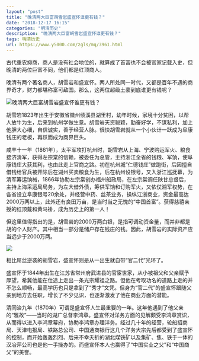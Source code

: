 ```yaml
---
layout: "post"
title: "晚清两大巨富胡雪岩盛宣怀谁更有钱？"
date: "2018-12-17 16:15"
categories: "明清历史"
description: "晚清两大巨富胡雪岩盛宣怀谁更有钱？"
tags: 明清历史
url: https://www.y5000.com/zgls/mq/3961.html
---
```






古代重农抑商，商人是没有社会地位的，就算成了首富也不会被官家记载入史，但晚清的两位巨富不同，他们都是红顶商人。

晚清有两个著名商人，胡雪岩和盛宣怀。两人所处同一时代，又都是百年不遇的商界奇才，财力都堪称富可敌国。那么，这两位超级土豪到底谁更有钱呢？

![晚清两大巨富胡雪岩盛宣怀谁更有钱？](/uploads/allimg/161026/6-1610261I451445.JPG)

胡雪岩1823年出生于安徽省徽州绩溪县湖里村，幼年时候，家境十分贫困，以帮人放牛为生，后来到杭州学做生意。胡雪岩天资聪颖，勤奋好学，不谋私利，加上他胆大心细，自信诚实，善于经营人脉。很快胡雪岩就从一个小伙计一跃成为阜康钱庄的老板，再跃而成为商界巨头。

咸丰十一年（1861年），太平军攻打杭州时，胡雪岩从上海、宁波购运军火、粮食接济清军，获得左宗棠的信赖，被委任为总管，主持浙江全省的钱粮、军饷，使阜康钱庄大获其利，也由此走上官商之路。初在杭州城“仁德钱庄”做跑街，后因擅自借钱给官兵被开除后在湖州买卖粮食为生，后在杭州设银号，又入浙江巡抚幕，为清军筹运饷械，1866年协助左宗棠创办福州船政局，在左宗棠调任陕甘总督后，主持上海采运局局务，为左大借外债，筹供军饷和订购军火，又依仗湘军权势，在各省设立阜康银号20余处，并经营中药、丝茶业务，操纵江浙商业，资金最高达2000万两以上，此外还有良田万亩，是当时当之无愧的“中国首富”。获得慈禧亲授的红顶戴和黄马褂，成为历史上的第一人！

但这里值得指出的是，胡雪岩的2000万两白银，是指可调动资金量，而并非都是胡的个人财产。其中相当一部分是储户存在钱庄的钱。因此，胡雪岩的实际资产应当远少于2000万两。

![](https://img.y5000.com/uploads/allimg/161026/1I5042312-0.jpg)

相比屌丝逆袭的胡雪岩，盛宣怀则是从一出生就自带“官二代”光环了。

盛宣怀于1844年出生在江苏省常州府武进县的官宦世家，从小被祖父和父亲赋予厚望，希冀他能在仕途上走出一条光宗耀祖之路。但他在考取功名的道路上走的并不怎么顺畅，最高学历也只是拿到了“秀才”文凭。但身为“官二代”的盛宣怀跟随父亲到地方去任职，增长了不少见识，也逐渐激发了他在商业方面的潜能。

清同治九年（1870年）可谓是盛宣怀人生最重要的一年。这年他遇到了他父亲的“雅故”——当时的湖广总督李鸿章。盛宣怀对洋务方面的见解颇受李鸿章赏识，从而得以进入李鸿章幕府，协助李鸿章办理洋务。经过几十年的经营，轮船招商局、天津电报局、铁路总公司、中国通商银行这几个洋务大宗先后都受到了盛宣怀的控制，而开始轰轰烈烈、后来不幸夭折的湖北煤铁矿以及集矿、焦、铁于一体的汉冶萍公司也是他一手操办的。而盛宣怀本人也赢得了“中国实业之父”和“中国商父”的美誉。
